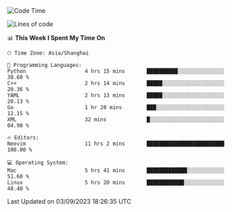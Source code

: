 <!--START_SECTION:waka-->
![Code Time](http://img.shields.io/badge/Code%20Time-1%2C549%20hrs%2026%20mins-blue)

![Lines of code](https://img.shields.io/badge/From%20Hello%20World%20I%27ve%20Written-286.3%20thousand%20lines%20of%20code-blue)

📊 **This Week I Spent My Time On** 

```text
🕑︎ Time Zone: Asia/Shanghai

💬 Programming Languages: 
Python                   4 hrs 15 mins       ██████████░░░░░░░░░░░░░░░   38.60 % 
C++                      2 hrs 14 mins       █████░░░░░░░░░░░░░░░░░░░░   20.36 % 
YAML                     2 hrs 13 mins       █████░░░░░░░░░░░░░░░░░░░░   20.13 % 
Go                       1 hr 20 mins        ███░░░░░░░░░░░░░░░░░░░░░░   12.15 % 
XML                      32 mins             █░░░░░░░░░░░░░░░░░░░░░░░░   04.90 % 

🔥 Editors: 
Neovim                   11 hrs 2 mins       █████████████████████████   100.00 % 

💻 Operating System: 
Mac                      5 hrs 41 mins       █████████████░░░░░░░░░░░░   51.60 % 
Linux                    5 hrs 20 mins       ████████████░░░░░░░░░░░░░   48.40 % 
```


 Last Updated on 03/09/2023 18:26:35 UTC
<!--END_SECTION:waka-->
